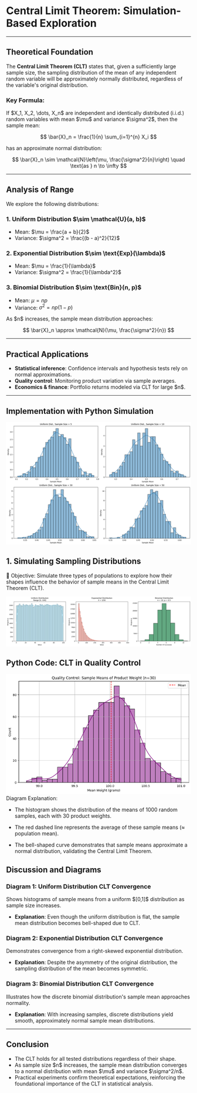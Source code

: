 # Central Limit Theorem: Simulation-Based Exploration

---

## Theoretical Foundation

The **Central Limit Theorem (CLT)** states that, given a sufficiently large sample size, the sampling distribution of the mean of any independent random variable will be approximately normally distributed, regardless of the variable's original distribution.

### Key Formula:

If \$X\_1, X\_2, \dots, X\_n\$ are independent and identically distributed (i.i.d.) random variables with mean \$\mu\$ and variance \$\sigma^2\$, then the sample mean:

$$
\bar{X}_n = \frac{1}{n} \sum_{i=1}^{n} X_i
$$

has an approximate normal distribution:

$$
\bar{X}_n \sim \mathcal{N}\left(\mu, \frac{\sigma^2}{n}\right) \quad \text{as } n \to \infty
$$

---

## Analysis of Range

We explore the following distributions:

### 1. Uniform Distribution \$\sim \mathcal{U}(a, b)\$

* Mean: $\mu = \frac{a + b}{2}$
* Variance: $\sigma^2 = \frac{(b - a)^2}{12}$

### 2. Exponential Distribution \$\sim \text{Exp}(\lambda)\$

* Mean: $\mu = \frac{1}{\lambda}$
* Variance: $\sigma^2 = \frac{1}{\lambda^2}$

### 3. Binomial Distribution \$\sim \text{Bin}(n, p)\$

* Mean: $\mu = np$
* Variance: $\sigma^2 = np(1 - p)$

As \$n\$ increases, the sample mean distribution approaches:

$$
\bar{X}_n \approx \mathcal{N}(\mu, \frac{\sigma^2}{n})
$$

---

## Practical Applications

* **Statistical inference**: Confidence intervals and hypothesis tests rely on normal approximations.
* **Quality control**: Monitoring product variation via sample averages.
* **Economics & finance**: Portfolio returns modeled via CLT for large \$n\$.

---

## Implementation with Python Simulation


![alt text](image-7.png)

## 1. Simulating Sampling Distributions
🔢 Objective:
Simulate three types of populations to explore how their shapes influence the behavior of sample means in the Central Limit Theorem (CLT).

![alt text](image-8.png)

##  Python Code: CLT in Quality Control
![alt text](image-9.png)
Diagram Explanation:

- The histogram shows the distribution of the means of 1000 random samples, each with 30 product weights.

- The red dashed line represents the average of these sample means (≈ population mean).

- The bell-shaped curve demonstrates that sample means approximate a normal distribution, validating the Central Limit Theorem.

## Discussion and Diagrams

### Diagram 1: Uniform Distribution CLT Convergence

Shows histograms of sample means from a uniform $\[0,1]\$ distribution as sample size increases.

* **Explanation**: Even though the uniform distribution is flat, the sample mean distribution becomes bell-shaped due to CLT.

### Diagram 2: Exponential Distribution CLT Convergence

Demonstrates convergence from a right-skewed exponential distribution.

* **Explanation**: Despite the asymmetry of the original distribution, the sampling distribution of the mean becomes symmetric.

### Diagram 3: Binomial Distribution CLT Convergence

Illustrates how the discrete binomial distribution's sample mean approaches normality.

* **Explanation**: With increasing samples, discrete distributions yield smooth, approximately normal sample mean distributions.

---

## Conclusion

* The CLT holds for all tested distributions regardless of their shape.
* As sample size \$n\$ increases, the sample mean distribution converges to a normal distribution with mean \$\mu\$ and variance \$\sigma^2/n\$.
* Practical experiments confirm theoretical expectations, reinforcing the foundational importance of the CLT in statistical analysis.

